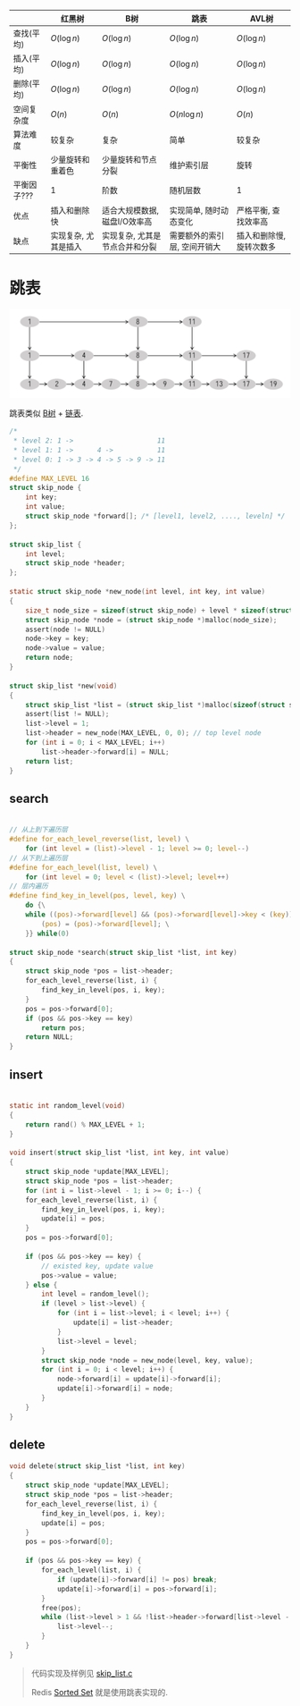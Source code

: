 
|             | 红黑树               | B树                            | 跳表                   | AVL树                    |
| ----------- | -------------------- | ------------------------------ | ---------------------- | ------------------------ |
| 查找(平均)  | $O(\log n)$          | $O(\log n)$                    | $O(\log n)$            | $O(\log n)$              |
| 插入(平均)  | $O(\log n)$          | $O(\log n)$                    | $O(\log n)$            | $O(\log n)$              |
| 删除(平均)  | $O(\log n)$          | $O(\log n)$                    | $O(\log n)$            | $O(\log n)$              |
| 空间复杂度  | $O(n)$               | $O(n)$                         | $O(n\log n)$           | $O(n)$                   |
| 算法难度    | 较复杂               | 复杂                           | 简单                   | 较复杂                   |
| 平衡性      | 少量旋转和重着色     | 少量旋转和节点分裂             | 维护索引层             | 旋转                     |
| 平衡因子??? | 1                    | 阶数                           | 随机层数               | 1                        |
| 优点        | 插入和删除快         | 适合大规模数据, 磁盘I/O效率高  | 实现简单, 随时动态变化 | 严格平衡, 查找效率高     |
| 缺点        | 实现复杂, 尤其是插入 | 实现复杂, 尤其是节点合并和分裂 | 需要额外的索引层, 空间开销大                       | 插入和删除慢, 旋转次数多 |

# 跳表

![|500](../../../attach/Pasted%20image%2020240527115938.png)

跳表类似 [B树](../tree/b%20tree.md) + [链表](linked%20list%20vs%20array.md).

```c
/*
 * level 2: 1 ->                     11         
 * level 1: 1 ->      4 ->           11
 * level 0: 1 -> 3 -> 4 -> 5 -> 9 -> 11
 */
#define MAX_LEVEL 16
struct skip_node {
    int key;
    int value;
    struct skip_node *forward[]; /* [level1, level2, ...., leveln] */
};

struct skip_list {
    int level;
    struct skip_node *header;
};

static struct skip_node *new_node(int level, int key, int value)
{
    size_t node_size = sizeof(struct skip_node) + level * sizeof(struct skip_node *);
    struct skip_node *node = (struct skip_node *)malloc(node_size);
    assert(node != NULL)
    node->key = key;
    node->value = value;
    return node;
}

struct skip_list *new(void)
{
    struct skip_list *list = (struct skip_list *)malloc(sizeof(struct skip_list));
    assert(list != NULL);
    list->level = 1;
    list->header = new_node(MAX_LEVEL, 0, 0); // top level node
    for (int i = 0; i < MAX_LEVEL; i++) 
        list->header->forward[i] = NULL;
    return list;
}

```

## search

```c

// 从上到下遍历层
#define for_each_level_reverse(list, level) \
    for (int level = (list)->level - 1; level >= 0; level--)
// 从下到上遍历层
#define for_each_level(list, level) \
    for (int level = 0; level < (list)->level; level++)
// 层内遍历
#define find_key_in_level(pos, level, key) \
    do {\
    while ((pos)->forward[level] && (pos)->forward[level]->key < (key)) {\
        (pos) = (pos)->forward[level]; \
    }} while(0)

struct skip_node *search(struct skip_list *list, int key)
{
    struct skip_node *pos = list->header;
    for_each_level_reverse(list, i) {
        find_key_in_level(pos, i, key);
    }
    pos = pos->forward[0];
    if (pos && pos->key == key)
        return pos;
    return NULL;
}
```

## insert

```c

static int random_level(void)
{
    return rand() % MAX_LEVEL + 1;
}

void insert(struct skip_list *list, int key, int value)
{
    struct skip_node *update[MAX_LEVEL];
    struct skip_node *pos = list->header; 
    for (int i = list->level - 1; i >= 0; i--) {
    for_each_level_reverse(list, i) { 
        find_key_in_level(pos, i, key);
        update[i] = pos;
    }
    pos = pos->forward[0];

    if (pos && pos->key == key) {
        // existed key, update value
        pos->value = value;
    } else {
        int level = random_level();
        if (level > list->level) {
            for (int i = list->level; i < level; i++) {
                update[i] = list->header;
            }
            list->level = level;
        }
        struct skip_node *node = new_node(level, key, value);
        for (int i = 0; i < level; i++) {
            node->forward[i] = update[i]->forward[i];
            update[i]->forward[i] = node;
        }
    }
}
```

## delete

```c
void delete(struct skip_list *list, int key)
{
    struct skip_node *update[MAX_LEVEL];
    struct skip_node *pos = list->header;
    for_each_level_reverse(list, i) {
        find_key_in_level(pos, i, key);
        update[i] = pos;
    }
    pos = pos->forward[0];

    if (pos && pos->key == key) {
        for_each_level(list, i) {
            if (update[i]->forward[i] != pos) break;
            update[i]->forward[i] = pos->forward[i];
        }
        free(pos);
        while (list->level > 1 && !list->header->forward[list->level - 1]) {
            list->level--;
        }
    }
}
```


> 代码实现及样例见 [skip_list.c](../../../appendix/程序/skip_list.c)
>
> Redis [Sorted Set](../../Redis/data%20structure/Sorted%20sets.md) 就是使用跳表实现的.